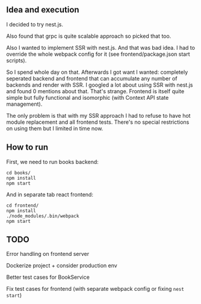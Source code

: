 ## Idea and execution

I decided to try nest.js. 

Also found that grpc is quite scalable approach so picked that too.

Also I wanted to implement SSR with nest.js. And that was bad idea. I had to override the whole webpack config for it (see frontend/package.json start scripts).

So I spend whole day on that. Afterwards I got want I wanted: completely seperated backend and frontend that can accumulate any number of backends and render with SSR. I googled a lot about using SSR with nest.js and found 0 mentions about that. That's strange. Frontend is itself quite simple but fully functional and isomorphic (with Context API state management).

The only problem is that with my SSR approach I had to refuse to have hot module replacement and all frontend tests. There's no special restrictions on using them but I limited in time now. 

## How to run

First, we need to run books backend:

```
cd books/
npm install
npm start
```

And in separate tab react frontend:

```
cd frontend/
npm install
./node_modules/.bin/webpack
npm start
```

## TODO

Error handling on frontend server

Dockerize project + consider production env

Better test cases for BookService

Fix test cases for frontend (with separate webpack config or fixing `nest start`)

